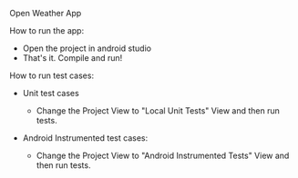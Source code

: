 Open Weather App

How to run the app:

- Open the project in android studio
- That's it. Compile and run!

How to run test cases:

- Unit test cases
	- Change the Project View to "Local Unit Tests" View and then run tests.

- Android Instrumented test cases:
	- Change the Project View to "Android Instrumented Tests" View and then run tests.